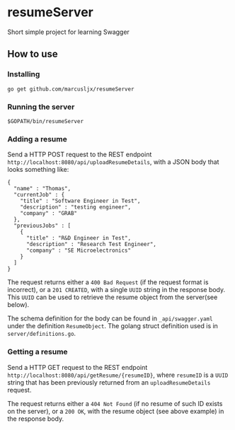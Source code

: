 # resumeServer
Short simple project for learning Swagger

## How to use
### Installing
```
go get github.com/marcusljx/resumeServer
```

### Running the server
```
$GOPATH/bin/resumeServer
```

### Adding a resume
Send a HTTP POST request to the REST endpoint `http://localhost:8080/api/uploadResumeDetails`, with a JSON body that looks something like:
```
{
  "name" : "Thomas",
  "currentJob" : {
    "title" : "Software Engineer in Test",
    "description" : "testing engineer",
    "company" : "GRAB"
  },
  "previousJobs" : [
    {
      "title" : "R&D Engineer in Test",
      "description" : "Research Test Engineer",
      "company" : "SE Microelectronics"
    }
  ]
}
```
The request returns either a `400 Bad Request` (if the request format is incorrect), or a `201 CREATED`, with a single `UUID` string in the response body. This `UUID` can be used to retrieve the resume object from the server(see below).

The schema definition for the body can be found in `_api/swagger.yaml` under the definition `ResumeObject`. The golang struct definition used is in `server/definitions.go`.

### Getting a resume
Send a HTTP GET request to the REST endpoint `http://localhost:8080/api/getResume/{resumeID}`, where `resumeID` is a `UUID` string that has been previously returned from an `uploadResumeDetails` request.

The request returns either a `404 Not Found` (if no resume of such ID exists on the server), or a `200 OK`, with the resume object (see above example) in the response body.
